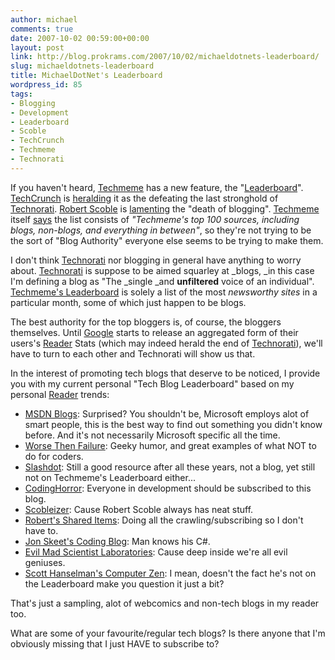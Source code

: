 ```yaml
---
author: michael
comments: true
date: 2007-10-02 00:59:00+00:00
layout: post
link: http://blog.prokrams.com/2007/10/02/michaeldotnets-leaderboard/
slug: michaeldotnets-leaderboard
title: MichaelDotNet's Leaderboard
wordpress_id: 85
tags:
- Blogging
- Development
- Leaderboard
- Scoble
- TechCrunch
- Techmeme
- Technorati
---
```


If you haven't heard, [Techmeme](http://www.techmeme.com/) has a new feature, the "[Leaderboard](http://www.techmeme.com/lb)". [TechCrunch](http://www.techcrunch.com/) is [heralding](http://www.techcrunch.com/2007/09/30/techmeme-leaderboard-to-launch-attacking-technoratis-last-stronghold/) it as the defeating the last stronghold of [Technorati](http://www.technorati.com). [Robert Scoble](http://scobleizer.com/) is [lamenting](http://scobleizer.com/2007/10/01/techmeme-list-heralds-death-of-blogging/) the "death of blogging". [Techmeme](http://www.techeme.com) itself [says](http://news.techmeme.com/071001/techmeme-leaderboard) the list consists of _"Techmeme's top 100 sources, including blogs, non-blogs, and everything in between"_, so they're not trying to be the sort of "Blog Authority" everyone else seems to be trying to make them.

I don't think [Technorati](http://www.technorati.com) nor blogging in general have anything to worry about. [Technorati](http://www.technorati.com) is suppose to be aimed squarley at _blogs, _in this case I'm defining a blog as "The _single _and **unfiltered** voice of an individual". [Techmeme's Leaderboard](http://www.techmeme.com/lb) is solely a list of the most _newsworthy sites_ in a particular month, some of which just happen to be blogs.

The best authority for the top bloggers is, of course, the bloggers themselves. Until [Google](http://www.google.com) starts to release an aggregated form of their users's [Reader](http://reader.google.com) Stats (which may indeed herald the end of [Technorati](http://www.technorati.com)), we'll have to turn to each other and Technorati will show us that. 

In the interest of promoting tech blogs that deserve to be noticed, I provide you with my current personal "Tech Blog Leaderboard" based on my personal [Reader](http://reader.google.com) trends:

  * [MSDN Blogs](http://blogs.msdn.com/MainFeed.aspx): Surprised? You shouldn't be, Microsoft employs alot of smart people, this is the best way to find out something you didn't know before. And it's not necessarily Microsoft specific all the time.
  * [Worse Then Failure](http://syndication.thedailywtf.com/TheDailyWtf): Geeky humor, and great examples of what NOT to do for coders.
  * [Slashdot](http://slashdot.org/): Still a good resource after all these years, not a blog, yet still not on Techmeme's Leaderboard either...
  * [CodingHorror](http://www.codinghorror.com/blog/): Everyone in development should be subscribed to this blog.
  * [Scobleizer](http://scobleizer.com/): Cause Robert Scoble always has neat stuff.
  * [Robert's Shared Items](http://www.google.com/reader/view/user/14480565058256660224/state/com.google/broadcast): Doing all the crawling/subscribing so I don't have to.
  * [Jon Skeet's Coding Blog](http://msmvps.com/blogs/jon.skeet/default.aspx): Man knows his C#.
  * [Evil Mad Scientist Laboratories](http://www.evilmadscientist.com/): Cause deep inside we're all evil geniuses.
  * [Scott Hanselman's Computer Zen](http://www.hanselman.com/blog/): I mean, doesn't the fact he's not on the Leaderboard make you question it just a bit?

That's just a sampling, alot of webcomics and non-tech blogs in my reader too.

What are some of your favourite/regular tech blogs? Is there anyone that I'm obviously missing that I just HAVE to subscribe to?
